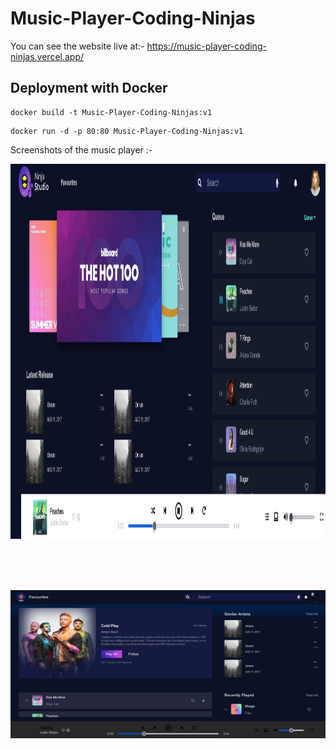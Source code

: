 # Music-Player-Coding-Ninjas

You can see the website live at:-
https://music-player-coding-ninjas.vercel.app/

## Deployment with Docker
```
docker build -t Music-Player-Coding-Ninjas:v1
```
```
docker run -d -p 80:80 Music-Player-Coding-Ninjas:v1
```

Screenshots of the music player :-

<img src = "https://github.com/Akrai7/Music-player/blob/main/Screenshot%202022-04-24%20at%2010-04-53%20Ninja%20Studio%20-%20Music%20Player.png" height = 600px width= 1100px>

<br> <br> <br>

<img src = "https://github.com/Akrai7/Music-player/blob/main/Screenshot%202022-04-24%20at%2010-09-14%20Playlist-1.png">

